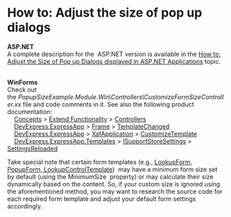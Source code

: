 # How to: Adjust the size of pop up dialogs


<p><strong>ASP.NET</strong><br>A complete description for the  ASP.NET version is available in the <a href="http://documentation.devexpress.com/#Xaf/CustomDocument3456"><u>How to: Adjust the Size of Pop up Dialogs displayed in ASP.NET Applications</u></a> topic.</p>
<p><br><strong>WinForms</strong><br>Check out the <em>PopupSizeExample.Module.Win\Controllers\CustomizeFormSizeController.xx</em> file and code comments in it. See also the following product documentation:<br>    <a href="https://documentation.devexpress.com/eXpressAppFramework/CustomDocument112683.aspx">Concepts</a> > <a href="https://documentation.devexpress.com/eXpressAppFramework/CustomDocument112623.aspx">Extend Functionality</a> > <a href="https://documentation.devexpress.com/eXpressAppFramework/CustomDocument112621.aspx">Controllers</a> <br>    <a href="https://documentation.devexpress.com/eXpressAppFramework/DevExpressExpressApp.aspx">DevExpress.ExpressApp</a> > <a href="https://documentation.devexpress.com/eXpressAppFramework/clsDevExpressExpressAppFrametopic.aspx">Frame</a> > <a href="https://documentation.devexpress.com/eXpressAppFramework/DevExpressExpressAppFrame_TemplateChangedtopic.aspx">TemplateChanged</a> <br>    <a href="https://documentation.devexpress.com/eXpressAppFramework/DevExpressExpressApp.aspx">DevExpress.ExpressApp</a> > <a href="https://documentation.devexpress.com/eXpressAppFramework/clsDevExpressExpressAppXafApplicationtopic.aspx">XafApplication</a> > <a href="https://documentation.devexpress.com/eXpressAppFramework/DevExpressExpressAppXafApplication_CustomizeTemplatetopic.aspx">CustomizeTemplate</a> <br>    <a href="https://documentation.devexpress.com/eXpressAppFramework/DevExpressExpressAppTemplates.aspx">DevExpress.ExpressApp.Templates</a> > <a href="https://documentation.devexpress.com/eXpressAppFramework/clsDevExpressExpressAppTemplatesISupportStoreSettingstopic.aspx">ISupportStoreSettings</a> > <a href="https://documentation.devexpress.com/eXpressAppFramework/DevExpressExpressAppTemplatesISupportStoreSettings_SettingsReloadedtopic.aspx">SettingsReloaded</a></p>
<p>Take special note that certain form templates (e.g., <a href="https://documentation.devexpress.com/#eXpressAppFramework/CustomDocument112609">LookupForm, PopupForm, LookupControlTemplate</a>)  may have a minimum form size set by default (using the MinimumSize  property) or may calculate their size dynamically based on the content. So, if your custom size is ignored using the aforementioned method, you may want to research the source code for each required form template and adjust your default form settings accordingly.</p>

<br/>


